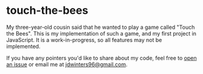 # touch-the-bees

My three-year-old cousin said that he wanted to play a game called "Touch the
Bees". This is my implementation of such a game, and my first project in
JavaScript. It is a work-in-progress, so all features may not be implemented.

If you have any pointers you'd like to share about my code, feel free to [open
an issue](https://github.com/jdw1996/touch-the-bees/issues/new) or email me at
[jdwinters96@gmail.com](mailto:jdwinters96@gmail.com).
